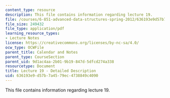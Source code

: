 ```yaml
---
content_type: resource
description: This file contains information regarding lecture 19.
file: /courses/6-851-advanced-data-structures-spring-2012/636193e9d57b7a4579ec4738849c4090_MIT6_851S12_Lecture19.pdf
file_size: 249432
file_type: application/pdf
learning_resource_types:
- Lecture Notes
license: https://creativecommons.org/licenses/by-nc-sa/4.0/
ocw_type: OCWFile
parent_title: Calendar and Notes
parent_type: CourseSection
parent_uid: 9d1ac4aa-2b01-9b19-847d-5dfcd274a338
resourcetype: Document
title: Lecture 19 - Detailed Description
uid: 636193e9-d57b-7a45-79ec-4738849c4090
---
```

This file contains information regarding lecture 19.